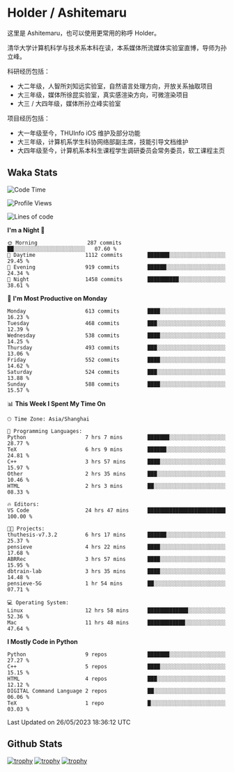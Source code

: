 # Holder / Ashitemaru

这里是 Ashitemaru，也可以使用更常用的称呼 Holder。

清华大学计算机科学与技术系本科在读，本系媒体所流媒体实验室直博，导师为孙立峰。

科研经历包括：

- 大二年级，人智所刘知远实验室，自然语言处理方向，开放关系抽取项目
- 大三年级，媒体所徐昆实验室，真实感渲染方向，可微渲染项目
- 大三 / 大四年级，媒体所孙立峰实验室

项目经历包括：

- 大一年级至今，THUInfo iOS 维护及部分功能
- 大三年级，计算机系学生科协网络部副主席，技能引导文档维护
- 大四年级至今，计算机系本科生课程学生调研委员会常务委员，软工课程主页

## Waka Stats

<!--START_SECTION:waka-->
![Code Time](http://img.shields.io/badge/Code%20Time-876%20hrs%2026%20mins-blue)

![Profile Views](http://img.shields.io/badge/Profile%20Views-1-blue)

![Lines of code](https://img.shields.io/badge/From%20Hello%20World%20I%27ve%20Written-2.3%20million%20lines%20of%20code-blue)

**I'm a Night 🦉** 

```text
🌞 Morning                287 commits         ██░░░░░░░░░░░░░░░░░░░░░░░   07.60 % 
🌆 Daytime                1112 commits        ███████░░░░░░░░░░░░░░░░░░   29.45 % 
🌃 Evening                919 commits         ██████░░░░░░░░░░░░░░░░░░░   24.34 % 
🌙 Night                  1458 commits        ██████████░░░░░░░░░░░░░░░   38.61 % 
```
📅 **I'm Most Productive on Monday** 

```text
Monday                   613 commits         ████░░░░░░░░░░░░░░░░░░░░░   16.23 % 
Tuesday                  468 commits         ███░░░░░░░░░░░░░░░░░░░░░░   12.39 % 
Wednesday                538 commits         ████░░░░░░░░░░░░░░░░░░░░░   14.25 % 
Thursday                 493 commits         ███░░░░░░░░░░░░░░░░░░░░░░   13.06 % 
Friday                   552 commits         ████░░░░░░░░░░░░░░░░░░░░░   14.62 % 
Saturday                 524 commits         ███░░░░░░░░░░░░░░░░░░░░░░   13.88 % 
Sunday                   588 commits         ████░░░░░░░░░░░░░░░░░░░░░   15.57 % 
```


📊 **This Week I Spent My Time On** 

```text
🕑︎ Time Zone: Asia/Shanghai

💬 Programming Languages: 
Python                   7 hrs 7 mins        ███████░░░░░░░░░░░░░░░░░░   28.77 % 
TeX                      6 hrs 9 mins        ██████░░░░░░░░░░░░░░░░░░░   24.81 % 
C++                      3 hrs 57 mins       ████░░░░░░░░░░░░░░░░░░░░░   15.97 % 
Other                    2 hrs 35 mins       ███░░░░░░░░░░░░░░░░░░░░░░   10.46 % 
HTML                     2 hrs 3 mins        ██░░░░░░░░░░░░░░░░░░░░░░░   08.33 % 

🔥 Editors: 
VS Code                  24 hrs 47 mins      █████████████████████████   100.00 % 

🐱‍💻 Projects: 
thuthesis-v7.3.2         6 hrs 17 mins       ██████░░░░░░░░░░░░░░░░░░░   25.37 % 
pensieve                 4 hrs 22 mins       ████░░░░░░░░░░░░░░░░░░░░░   17.68 % 
ABRRec                   3 hrs 57 mins       ████░░░░░░░░░░░░░░░░░░░░░   15.95 % 
dbtrain-lab              3 hrs 35 mins       ████░░░░░░░░░░░░░░░░░░░░░   14.48 % 
pensieve-5G              1 hr 54 mins        ██░░░░░░░░░░░░░░░░░░░░░░░   07.71 % 

💻 Operating System: 
Linux                    12 hrs 58 mins      █████████████░░░░░░░░░░░░   52.36 % 
Mac                      11 hrs 48 mins      ████████████░░░░░░░░░░░░░   47.64 % 
```

**I Mostly Code in Python** 

```text
Python                   9 repos             ███████░░░░░░░░░░░░░░░░░░   27.27 % 
C++                      5 repos             ████░░░░░░░░░░░░░░░░░░░░░   15.15 % 
HTML                     4 repos             ███░░░░░░░░░░░░░░░░░░░░░░   12.12 % 
DIGITAL Command Language 2 repos             ██░░░░░░░░░░░░░░░░░░░░░░░   06.06 % 
TeX                      1 repo              █░░░░░░░░░░░░░░░░░░░░░░░░   03.03 % 
```




 Last Updated on 26/05/2023 18:36:12 UTC
<!--END_SECTION:waka-->

## Github Stats

[![trophy](https://github-profile-trophy.vercel.app/?username=Ashitemaru&column=7)](https://github.com/Ashitemaru)
[![trophy](https://github-readme-stats.vercel.app/api?username=Ashitemaru&show_icons=true&include_all_commits=true)](https://github.com/Ashitemaru)
[![trophy](https://github-readme-stats.vercel.app/api/top-langs/?username=Ashitemaru&layout=compact)](https://github.com/Ashitemaru)

<!--
**Ashitemaru/Ashitemaru** is a ✨ _special_ ✨ repository because its `README.md` (this file) appears on your GitHub profile.

Here are some ideas to get you started:

- 🔭 I’m currently working on ...
- 🌱 I’m currently learning ...
- 👯 I’m looking to collaborate on ...
- 🤔 I’m looking for help with ...
- 💬 Ask me about ...
- 📫 How to reach me: ...
- 😄 Pronouns: ...
- ⚡ Fun fact: ...
-->
